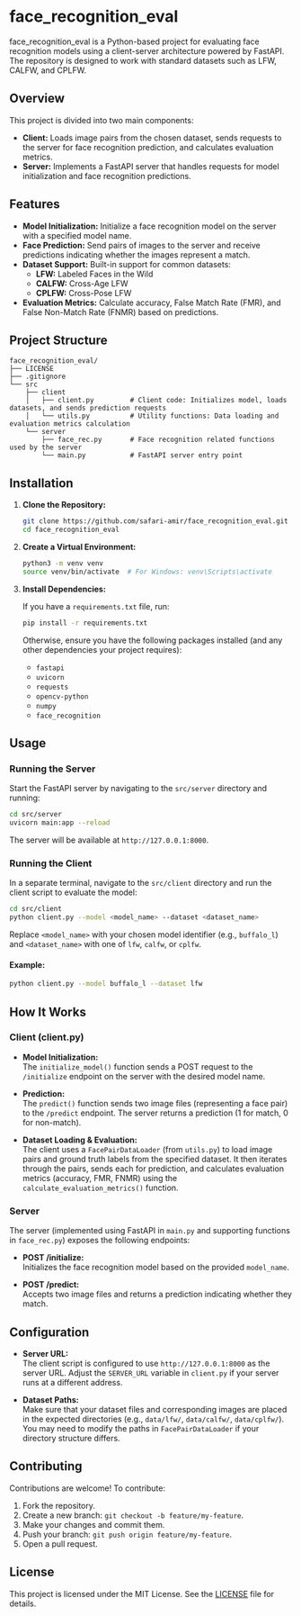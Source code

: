 
# face_recognition_eval

face_recognition_eval is a Python-based project for evaluating face recognition models using a client-server architecture powered by FastAPI. The repository is designed to work with standard datasets such as LFW, CALFW, and CPLFW.

## Overview

This project is divided into two main components:

- **Client:** Loads image pairs from the chosen dataset, sends requests to the server for face recognition prediction, and calculates evaluation metrics.
- **Server:** Implements a FastAPI server that handles requests for model initialization and face recognition predictions.

## Features

- **Model Initialization:** Initialize a face recognition model on the server with a specified model name.
- **Face Prediction:** Send pairs of images to the server and receive predictions indicating whether the images represent a match.
- **Dataset Support:** Built-in support for common datasets:
  - **LFW:** Labeled Faces in the Wild
  - **CALFW:** Cross-Age LFW
  - **CPLFW:** Cross-Pose LFW
- **Evaluation Metrics:** Calculate accuracy, False Match Rate (FMR), and False Non-Match Rate (FNMR) based on predictions.

## Project Structure

```
face_recognition_eval/
├── LICENSE
├── .gitignore
└── src
    ├── client
    │   ├── client.py         # Client code: Initializes model, loads datasets, and sends prediction requests
    │   └── utils.py          # Utility functions: Data loading and evaluation metrics calculation
    └── server
        ├── face_rec.py       # Face recognition related functions used by the server
        └── main.py           # FastAPI server entry point
```

## Installation

1. **Clone the Repository:**

   ```bash
   git clone https://github.com/safari-amir/face_recognition_eval.git
   cd face_recognition_eval
   ```

2. **Create a Virtual Environment:**

   ```bash
   python3 -m venv venv
   source venv/bin/activate  # For Windows: venv\Scripts\activate
   ```

3. **Install Dependencies:**

   If you have a `requirements.txt` file, run:

   ```bash
   pip install -r requirements.txt
   ```

   Otherwise, ensure you have the following packages installed (and any other dependencies your project requires):

   - `fastapi`
   - `uvicorn`
   - `requests`
   - `opencv-python`
   - `numpy`
   - `face_recognition`

## Usage

### Running the Server

Start the FastAPI server by navigating to the `src/server` directory and running:

```bash
cd src/server
uvicorn main:app --reload
```

The server will be available at `http://127.0.0.1:8000`.

### Running the Client

In a separate terminal, navigate to the `src/client` directory and run the client script to evaluate the model:

```bash
cd src/client
python client.py --model <model_name> --dataset <dataset_name>
```

Replace `<model_name>` with your chosen model identifier (e.g., `buffalo_l`) and `<dataset_name>` with one of `lfw`, `calfw`, or `cplfw`.

#### Example:
```bash
python client.py --model buffalo_l --dataset lfw
```

## How It Works

### Client (client.py)

- **Model Initialization:**  
  The `initialize_model()` function sends a POST request to the `/initialize` endpoint on the server with the desired model name.

- **Prediction:**  
  The `predict()` function sends two image files (representing a face pair) to the `/predict` endpoint. The server returns a prediction (1 for match, 0 for non-match).

- **Dataset Loading & Evaluation:**  
  The client uses a `FacePairDataLoader` (from `utils.py`) to load image pairs and ground truth labels from the specified dataset. It then iterates through the pairs, sends each for prediction, and calculates evaluation metrics (accuracy, FMR, FNMR) using the `calculate_evaluation_metrics()` function.

### Server

The server (implemented using FastAPI in `main.py` and supporting functions in `face_rec.py`) exposes the following endpoints:

- **POST /initialize:**  
  Initializes the face recognition model based on the provided `model_name`.

- **POST /predict:**  
  Accepts two image files and returns a prediction indicating whether they match.

## Configuration

- **Server URL:**  
  The client script is configured to use `http://127.0.0.1:8000` as the server URL. Adjust the `SERVER_URL` variable in `client.py` if your server runs at a different address.

- **Dataset Paths:**  
  Make sure that your dataset files and corresponding images are placed in the expected directories (e.g., `data/lfw/`, `data/calfw/`, `data/cplfw/`). You may need to modify the paths in `FacePairDataLoader` if your directory structure differs.

## Contributing

Contributions are welcome! To contribute:

1. Fork the repository.
2. Create a new branch: `git checkout -b feature/my-feature`.
3. Make your changes and commit them.
4. Push your branch: `git push origin feature/my-feature`.
5. Open a pull request.

## License

This project is licensed under the MIT License. See the [LICENSE](LICENSE) file for details.
